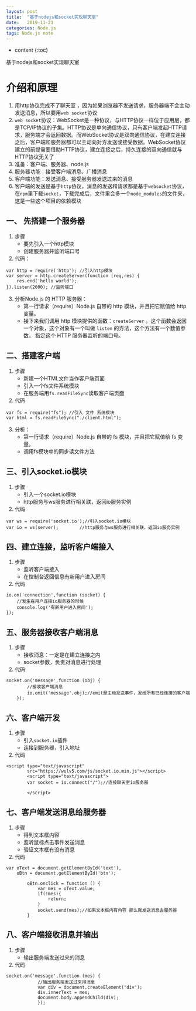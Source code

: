 ```yaml
---
layout: post
title:  "基于nodejs和socket实现聊天室"
date:   2019-11-23
categories: Node.js
tags: Node.js note
---
```


* content
{:toc}

基于nodejs和socket实现聊天室









# 介绍和原理
1. 用http协议完成不了聊天室 ，因为如果浏览器不发送请求，服务器端不会主动发送消息，所以要用`web socket`协议
2. `web socket`协议：WebSocket是一种协议，与HTTP协议一样位于应用层，都是TCP/IP协议的子集。HTTP协议是单向通信协议，只有客户端发起HTTP请求，服务端才会返回数据。而WebSocket协议是双向通信协议，在建立连接之后，客户端和服务器都可以主动向对方发送或接受数据。WebSocket协议建立的前提需要借助HTTP协议，建立连接之后，持久连接的双向通信就与HTTP协议无关了
3. 准备：客户端、服务器、node.js
4. 服务器功能：接受客户端消息、广播消息
5. 客户端功能：发送消息、接受服务器发送过来的消息
6. 客户端的发送是基于`http`协议，消息的发送和请求都是基于`websocket`协议，在`npm`里下载`socket`，下载完成后，文件里会多一个`node_modules`的文件夹，这是一些这个项目的依赖模块

## 一、 先搭建一个服务器
1. 步骤
    * 要先引入一个http模块
    * 创建服务器并监听端口号
2. 代码：
```
var http = require('http'); //引入http模块
var server = http.createServer(function (req,res) {
    res.end('hello world');
}).listen(2000); //监听端口
```

3. 分析Node.js 的 HTTP 服务器：
    * 第一行请求（require）Node.js 自带的 http 模块，并且把它赋值给 http 变量。
    * 接下来我们调用 http 模块提供的函数：`createServer` 。这个函数会返回 一个对象，这个对象有一个叫做 `listen` 的方法，这个方法有一个数值参数， 指定这个 HTTP 服务器监听的端口号。

## 二、搭建客户端
1. 步骤
    * 新建一个HTML文件当作客户端页面
    * 引入一个fs文件系统模块
    * 在服务端用`fs.readFileSync`读取客户端页面
2. 代码
```
var fs = require("fs"); //引入 文件 系统模块
var html = fs.readFileSync("./client.html");
```
3. 分析：
    * 第一行请求（require）Node.js 自带的 fs 模块，并且把它赋值给 fs 变量。
    * 调用fs模块中的同步读文件方法

## 三、引入socket.io模块
1. 步骤
    * 引入一个socket.io模块
    * http服务与ws服务进行相关联，返回io服务实例
2. 代码
```
var ws = require('socket.io');//引入socket.io模块
var io = ws(server);        //http服务与ws服务进行相关联，返回io服务实例
```

## 四、建立连接，监听客户端接入
1. 步骤
    * 监听客户端接入
    * 在控制台返回信息有新用户进入房间
2. 代码
```
io.on('connection',function (socket) {
    //发生在用户连接io服务器的时候
    console.log('有新用户进入房间');
});
```

## 五、服务器接收客户端消息
1. 步骤
    * 接收消息：一定是在建立连接之内
    * socket参数，负责对消息进行处理
2. 代码
```
socket.on('message',function (obj) {
        //接收客户端消息
        io.emit('message',obj);//emit是主动发送事件，发给所有已经连接的客户端
    });
```

## 六、客户端开发
1. 步骤
    * 引入`socket.io`插件
    * 连接到服务器，引入地址
2. 代码
```
<script type="text/javascript" 
        src="https://wulv5.com/js/socket.io.min.js"></script>
        <script type="text/javascript">
        var socket = io.connect("/");//连接聊天室io服务器    

        </script>
```

## 七、客户端发送消息给服务器
1. 步骤
    * 得到文本框内容
    * 监听鼠标点击事件发送消息
    * 验证文本框有没有消息
2. 代码
```
var oText = document.getElementById('text'),
    oBtn = document.getElementById('btn');

        oBtn.onclick = function () {
            var mes = oText.value;
            if(!mes){
                return;
            }
            socket.send(mes);//如果文本框内有内容 那么就发送消息去服务器
        }
```

## 八、客户端接收消息并输出
1. 步骤
    * 输出服务端发送过来的消息
2. 代码
```
socket.on('message',function (mes) {
            //输出服务端发送过来得消息
            var div = document.createElement("div");
            div.innerText = mes;
            document.body.appendChild(div);
            });
```







